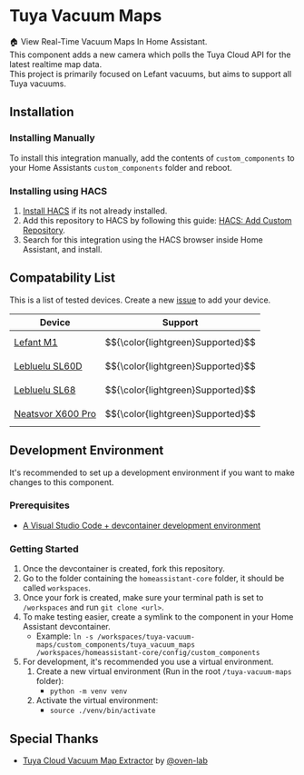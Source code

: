 # Tuya Vacuum Maps

🏠 View Real-Time Vacuum Maps In Home Assistant.<br>
This component adds a new camera which polls the Tuya Cloud API for the latest realtime map data.<br>
This project is primarily focused on Lefant vacuums, but aims to support all Tuya vacuums.

## Installation

### Installing Manually

To install this integration manually, add the contents of `custom_components` to your Home Assistants `custom_components` folder and reboot.

### Installing using HACS

1. [Install HACS](https://www.hacs.xyz/docs/use/) if its not already installed.
1. Add this repository to HACS by following this guide: [HACS: Add Custom Repository](https://www.hacs.xyz/docs/faq/custom_repositories/).
3. Search for this integration using the HACS browser inside Home Assistant, and install.

## Compatability List

This is a list of tested devices.
Create a new [issue](https://github.com/jaidenlab/tuya-vacuum-maps/issues) to add your device.

| Device                                                | Support                           |
| ----------------------------------------------------- | --------------------------------- |
| [Lefant M1](https://www.lefant.com/en-ca/products/m1) | $${\color{lightgreen}Supported}$$ |
| [Lebluelu SL60D](https://lubluelu.com/product/robot-vacuum-sl60-d) | $${\color{lightgreen}Supported}$$ |
| [Lebluelu SL68](https://www.amazon.co.uk/dp/B0CJR4Y6C2) | $${\color{lightgreen}Supported}$$ |
| [Neatsvor X600 Pro](https://neatsvor.com/pages/x600-pro-infor) | $${\color{lightgreen}Supported}$$ |


## Development Environment

It's recommended to set up a development environment if you want to make changes to this component.

### Prerequisites

- [A Visual Studio Code + devcontainer development environment](https://developers.home-assistant.io/docs/development_environment)

### Getting Started

1. Once the devcontainer is created, fork this repository.
2. Go to the folder containing the `homeassistant-core` folder, it should be called `workspaces`.
3. Once your fork is created, make sure your terminal path is set to `/workspaces` and run `git clone <url>`.
4. To make testing easier, create a symlink to the component in your Home Assistant devcontainer.
   - Example: `ln -s /workspaces/tuya-vacuum-maps/custom_components/tuya_vacuum_maps /workspaces/homeassistant-core/config/custom_components`
5. For development, it's recommended you use a virtual environment.
   1. Create a new virtual environment (Run in the root `/tuya-vacuum-maps` folder):
      - `python -m venv venv`
   2. Activate the virtual environment:
      - `source ./venv/bin/activate`

## Special Thanks

- [Tuya Cloud Vacuum Map Extractor](https://github.com/oven-lab/tuya_cloud_map_extractor) by [@oven-lab](https://github.com/oven-lab)
